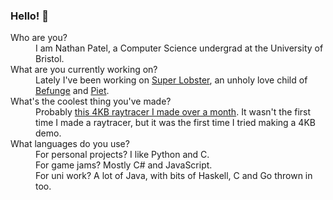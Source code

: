 ### Hello! 👋

<dl>
	<dt>Who are you?</dt>
	<dd>I am Nathan Patel, a Computer Science undergrad at the University of Bristol.</dd>
	<dt>What are you currently working on?</dt>
	<dd>Lately I've been working on <a href="https://github.com/baconsenpaii/super-lobster">Super Lobster</a>,
	an unholy love child of <a href="https://en.wikipedia.org/wiki/Befunge">Befunge</a>
	and <a href="https://www.dangermouse.net/esoteric/piet.html">Piet</a>.</dd>
	<dt>What's the coolest thing you've made?</dt>
	<dd>Probably <a href="https://github.com/baconsenpaii/first-4kb-demo">this 4KB raytracer I made over a month</a>.
	It wasn't the first time I made a raytracer, but it was the first time I tried making a 4KB demo.</dd>
	<dt>What languages do you use?</dt>
	<dd>For personal projects? I like Python and C.<br />
		For game jams? Mostly C# and JavaScript.<br />
		For uni work? A lot of Java, with bits of Haskell, C and Go thrown in too.<br />
</dl>
